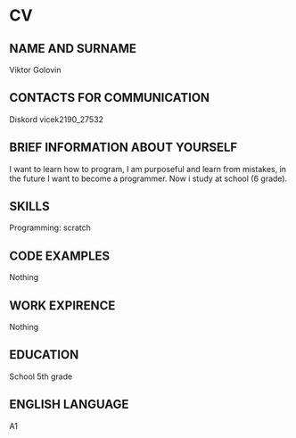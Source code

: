 # CV
## NAME AND SURNAME
Viktor Golovin

## CONTACTS FOR COMMUNICATION
Diskord vicek2190_27532

## BRIEF INFORMATION ABOUT YOURSELF
I want to learn how to program, I am purposeful and learn from mistakes, in the future I want to become a programmer. Now i study at school (6 grade).

## SKILLS
Programming: scratch

## CODE EXAMPLES
Nothing

## WORK EXPIRENCE
Nothing

## EDUCATION
School 5th grade

## ENGLISH LANGUAGE
A1

